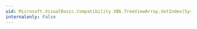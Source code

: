 ```yaml
---
uid: Microsoft.VisualBasic.Compatibility.VB6.TreeViewArray.SetIndex(System.Windows.Forms.TreeView,System.Int16)
internalonly: False
---
```

